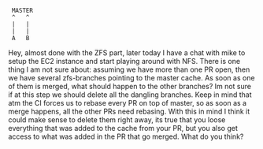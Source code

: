      MASTER
     ^   ^
     |   |
     |   |
     A   B


Hey, almost done with the ZFS part, later today I have a chat with mike to setup the EC2 instance and start playing around with NFS. There is one thing I am not sure about: assuming we have more than one PR open, then we have several zfs-branches pointing to the master cache. As soon as one of them is merged, what should happen to the other branches?
Im not sure if at this step we should delete all the dangling branches.
Keep in mind that atm the CI forces us to rebase every PR on top of master, so as soon as a merge happens, all the other PRs need rebasing.
With this in mind I think it could make sense to delete them right away, its true that you loose everything that was added to the cache from your PR, but you also get access to what was added in the PR that go merged.
What do you think?
